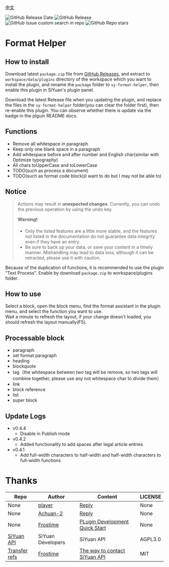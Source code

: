 [中文](https://github.com/emptylight370/sy-format-helper/blob/main/README_zh_CN.md)

![GitHub Release Date](https://img.shields.io/github/release-date/emptylight370/sy-format-helper?display_date=published_at&link=https%3A%2F%2Fgithub.com%2Femptylight370%2Fsy-format-helper/releases/latest)
![GitHub Release](https://img.shields.io/github/v/release/emptylight370/sy-format-helper?link=https%3A%2F%2Fgithub.com%2Femptylight370%2Fsy-format-helper/releases/latest)
![GitHub issue custom search in repo](https://img.shields.io/github/issues-search/emptylight370/sy-format-helper?query=state%3Aopen%20label%3A%22help%20wanted%22&label=Issues%20need%20helps&labelColor=%23112E32)
![GitHub Repo stars](https://img.shields.io/github/stars/emptylight370/sy-format-helper?link=https%3A%2F%2Fgithub.com%2Femptylight370%2Fsy-format-helper)

# Format Helper

## How to install

Download latest `package.zip` file from [GitHub Releases](https://github.com/emptylight370/sy-format-helper/releases/latest), and extract to `workspace/data/plugins` directory of the workspace which you want to install the plugin, and rename the `package` folder to `sy-format-helper`, then enable this plugin in SiYuan's plugin panel.

Download the latest Release file when you updating the plugin, and replace the files in the `sy-format-helper` folder(you can clear the folder first), then re-enable this plugin. You can observe whether there is update via the badge in the plguin README docs.

## Functions

- Remove all whitespace in paragraph
- Keep only one blank space in a paragraph
- Add whitespace before and after number and English char(similar with Optimize typography)
- All chars toUpperCase and toLowerCase
- TODO(such as process a document)
- TODO(such as format code block)(I want to do but I may not be able to)

## Notice

> Actions may result in **unexpected changes**. Currently, you can undo the previous operation by using the undo key.
>
> **Warning**❗:
>
> - Only the listed features are a little more stable, and the features not listed in the documentation do not guarantee data integrity even if they have an entry.
> - Be sure to back up your data, or save your content in a timely manner. Mishandling may lead to data loss, although it can be retracted, please use it with caution.

Because of the duplication of functions, it is recommended to use the plugin "Text Process". Enable by download `package.zip` to workspace/plugins folder.

## How to use

Select a block, open the block menu, find the format assistant in the plugin menu, and select the function you want to use.  
Wait a minute to refresh the layout, if your change doesn't loaded, you should refresh the layout manually(F5).

## Processable block

- paragraph
- set format paragraph
- heading
- blockquote
- tag（the whitespace between two tag will be remove, so two tags will combine together, please use any not whitespace char to divide them）
- link
- block reference
- list
- super block

## Update Logs

- v0.4.4
  - Disable in Publish mode
- v0.4.2
  - Added functionality to add spaces after legal article entries
- v0.4.1
  - Add full-width characters to half-width and half-width characters to full-width functions

# Thanks

| Repo                                                                         | Author                                        | Content                                                                                            | LICENSE |
| ---------------------------------------------------------------------------- | --------------------------------------------- | -------------------------------------------------------------------------------------------------- | ------- |
| None                                                                         | [player](https://ld246.com/member/player)     | [Reply](https://ld246.com/article/1734443320794/comment/1734444819260#comments)                    | None    |
| None                                                                         | [Achuan-2](https://ld246.com/member/Achuan-2) | [Reply](https://ld246.com/article/1734443320794/comment/1734451724612?r=EmptyLight#comments)       | None    |
| None                                                                         | [Frostime](https://ld246.com/member/Frostime) | [PLugin Development Quick Start](https://ld246.com/article/1723732790981)                          | None    |
| [SiYuan API](https://github.com/siyuan-note/siyuan/blob/master/API_zh_CN.md) | SiYuan Developers                             | SiYuan API                                                                                         | AGPL3.0 |
| [Transfer refs](https://github.com/frostime/sy-transfer-refs)                | [Frostime](https://github.com/frostime)       | [The way to contact SiYuan API](https://github.com/frostime/sy-transfer-refs/blob/main/src/api.ts) | MIT     |
